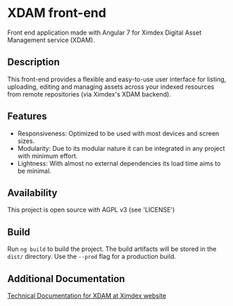 # XDAM front-end

Front end application made with Angular 7 for Ximdex Digital Asset Management service (XDAM).

## Description

This front-end provides a flexible and easy-to-use user interface for listing, uploading, editing and managing assets across your indexed resources from remote repositories (via Ximdex's XDAM backend).

## Features

* Responsiveness: Optimized to be used with most devices and screen sizes.
* Modularity: Due to its modular nature it can be integrated in any project with minimum effort.
* Lightness: With almost no external dependencies its load time aims to be minimal.

## Availability

This project is open source with AGPL v3 (see 'LICENSE')

## Build

Run `ng build` to build the project. The build artifacts will be stored in the `dist/` directory. Use the `--prod` flag for a production build.

## Additional Documentation
[Technical Documentation for XDAM at Ximdex website](https://www.ximdex.com/en/documentation/xdam/)
